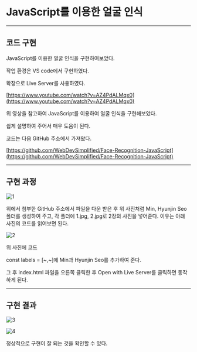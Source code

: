 # JavaScript를 이용한 얼굴 인식

---

## 코드 구현

JavaScript를 이용한 얼굴 인식을 구현하여보았다.

작업 환경은 VS code에서 구현하였다.

확장으로 Live Server를 사용하였다.

[https://www.youtube.com/watch?v=AZ4PdALMqx0](https://www.youtube.com/watch?v=AZ4PdALMqx0)

위 영상을 참고하여 JavaScript를 이용하여 얼굴 인식을 구현해보았다.

쉽게 설명하여 주어서 매우 도움이 된다.

코드는 다음 GitHub 주소에서 가져왔다.

[https://github.com/WebDevSimplified/Face-Recognition-JavaScript](https://github.com/WebDevSimplified/Face-Recognition-JavaScript)

---

## 구현 과정

![1](https://user-images.githubusercontent.com/86837707/202146102-c6595e69-3027-45cd-b294-2b5761ed9e3b.jpg)

위에서 첨부한 GitHub 주소에서 파일을 다운 받은 후 위 사진처럼 Min, Hyunjin Seo 폴더를 생성하여 주고, 각 폴더에 1.jpg, 2.jpg로 2장의 사진을 넣어준다. 이유는 아래 사진의 코드를 읽어보면 된다.

![2](https://user-images.githubusercontent.com/86837707/202145989-ce48bded-e136-471d-b4db-521817a615cd.jpg)

위 사진에 코드

const labels = [~,~]에 Min과 Hyunjin Seo를 추가하여 준다.

그 후  index.html 파일을 오른쪽 클릭한 후 Open with Live Server를 클릭하면 동작하게 된다.

---

## 구현 결과

![3](https://user-images.githubusercontent.com/86837707/202147348-64d9f3ef-6c5f-4b17-8f1c-e134eeacb9fa.png)

![4](https://user-images.githubusercontent.com/86837707/202146010-350be058-f90e-4757-ac77-b3485718f9a1.jpg)

정상적으로 구현이 잘 되는 것을 확인할 수 있다.
